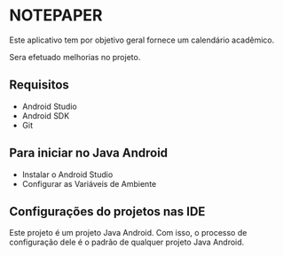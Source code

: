 # NOTEPAPER

Este aplicativo tem por objetivo geral fornece um calendário acadêmico.

Sera efetuado melhorias no projeto.

## Requisitos

 * Android Studio
 * Android SDK
 * Git

## Para iniciar no Java Android

* Instalar o Android Studio
* Configurar as Variáveis de Ambiente

## Configurações do projetos nas IDE

Este projeto é um projeto Java Android. Com isso, o processo de configuração dele é o padrão de qualquer projeto Java Android.
